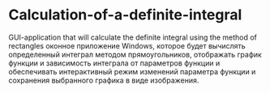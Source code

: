 # Calculation-of-a-definite-integral
GUI-application that will calculate the definite integral using the method of rectangles
оконное приложение Windows, которое будет вычислять определенный интеграл методом прямоугольников, 
отображать график функции и зависимость интеграла от параметров функции и обеспечивать интерактивный 
режим изменений параметра функции и сохранения выбранного графика в виде изображения.
